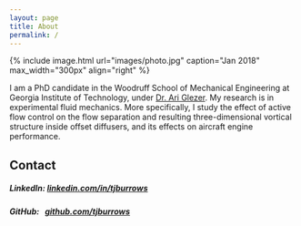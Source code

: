 ```yaml
---
layout: page
title: About
permalink: /
---
```


{% include image.html url="images/photo.jpg" caption="Jan 2018" max_width="300px" align="right" %}

I am a PhD candidate in the Woodruff School of Mechanical Engineering at Georgia Institute of Technology, under [Dr. Ari Glezer](http://fmrl.gatech.edu).  My research is in experimental fluid mechanics.  More specifically, I study the effect of active flow control on the flow separation and resulting three-dimensional vortical structure inside offset diffusers, and its effects on aircraft engine performance.

## Contact

##### LinkedIn:&nbsp;[linkedin.com/in/tjburrows](https://www.linkedin.com/in/tjburrows)
##### GitHub:&nbsp;&nbsp;&nbsp;[github.com/tjburrows](https://www.github.com/tjburrows)
